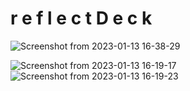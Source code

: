 # r e f l e c t D e c k

![Screenshot from 2023-01-13 16-38-29](https://user-images.githubusercontent.com/90817505/212432315-32a6ba53-4c99-49af-ab67-aeabd8e8a07f.png)


![Screenshot from 2023-01-13 16-19-17](https://user-images.githubusercontent.com/90817505/212429810-b3fe8318-20dd-4263-95c6-0c22c9ebd006.png)
![Screenshot from 2023-01-13 16-19-23](https://user-images.githubusercontent.com/90817505/212429814-baaab371-9e12-45d1-9929-144a32fb9529.png)
